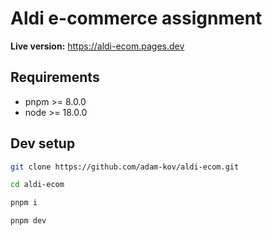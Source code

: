 # Aldi e-commerce assignment

**Live version:** https://aldi-ecom.pages.dev

## Requirements

- pnpm >= 8.0.0
- node >= 18.0.0

## Dev setup

```bash
git clone https://github.com/adam-kov/aldi-ecom.git
```

```bash
cd aldi-ecom
```

```bash
pnpm i
```

```bash
pnpm dev
```
